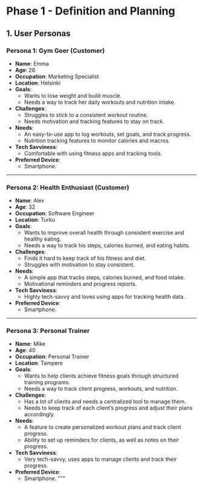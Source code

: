 # Phase 1 - Definition and Planning

## 1. User Personas

### Persona 1: Gym Goer (Customer)

- **Name**: Emma
- **Age**: 26
- **Occupation**: Marketing Specialist
- **Location**: Helsinki
- **Goals**: 
  - Wants to lose weight and build muscle.
  - Needs a way to track her daily workouts and nutrition intake.
- **Challenges**: 
  - Struggles to stick to a consistent workout routine.
  - Needs motivation and tracking features to stay on track.
- **Needs**:
  - An easy-to-use app to log workouts, set goals, and track progress.
  - Nutrition tracking features to monitor calories and macros.
- **Tech Savviness**:
  - Comfortable with using fitness apps and tracking tools.
- **Preferred Device**:
  - Smartphone.

---

### Persona 2: Health Enthusiast (Customer)

- **Name**: Alex
- **Age**: 32
- **Occupation**: Software Engineer
- **Location**: Turku
- **Goals**: 
  - Wants to improve overall health through consistent exercise and healthy eating.
  - Needs a way to track his steps, calories burned, and eating habits.
- **Challenges**: 
  - Finds it hard to keep track of his fitness and diet.
  - Struggles with motivation to stay consistent.
- **Needs**:
  - A simple app that tracks steps, calories burned, and food intake.
  - Motivational reminders and progress reports.
- **Tech Savviness**:
  - Highly tech-savvy and loves using apps for tracking health data.
- **Preferred Device**:
  - Smartphone.

---

### Persona 3: Personal Trainer

- **Name**: Mike
- **Age**: 40
- **Occupation**: Personal Trainer
- **Location**: Tampere
- **Goals**: 
  - Wants to help clients achieve fitness goals through structured training programs.
  - Needs a way to track client progress, workouts, and nutrition.
- **Challenges**: 
  - Has a lot of clients and needs a centralized tool to manage them.
  - Needs to keep track of each client’s progress and adjust their plans accordingly.
- **Needs**:
  - A feature to create personalized workout plans and track client progress.
  - Ability to set up reminders for clients, as well as notes on their progress.
- **Tech Savviness**:
  - Very tech-savvy, uses apps to manage clients and track their progress.
- **Preferred Device**:
  - Smartphone.
"""
